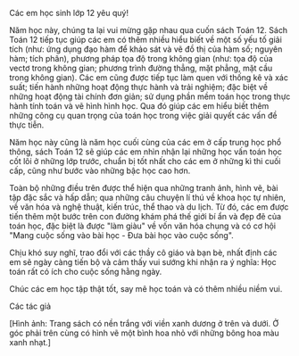 Các em học sinh lớp 12 yêu quý!

Năm học này, chúng ta lại vui mừng gặp nhau qua cuốn sách Toán 12. Sách Toán 12 tiếp tục giúp các em có thêm nhiều hiểu biết về một số yếu tố giải tích (như: ứng dụng đạo hàm để khảo sát và vẽ đồ thị của hàm số; nguyên hàm; tích phân), phương pháp tọa độ trong không gian (như: tọa độ của vectơ trong không gian; phương trình đường thẳng, mặt phẳng, mặt cầu trong không gian). Các em cũng được tiếp tục làm quen với thống kê và xác suất; tiến hành những hoạt động thực hành và trải nghiệm; đặc biệt về những hoạt động tài chính đơn giản; sử dụng phần mềm toán học trong thực hành tính toán và vẽ hình hình học. Qua đó giúp các em hiểu biết thêm những công cụ quan trọng của toán học trong việc giải quyết các vấn đề thực tiễn.

Năm học này cũng là năm học cuối cùng của các em ở cấp trung học phổ thông, sách Toán 12 sẽ giúp các em nhìn nhận lại những học vấn toán học cốt lõi ở những lớp trước, chuẩn bị tốt nhất cho các em ở những kì thi cuối cấp, cũng như bước vào những bậc học cao hơn.

Toàn bộ những điều trên được thể hiện qua những tranh ảnh, hình vẽ, bài tập đặc sắc và hấp dẫn; qua những câu chuyện lí thú về khoa học tự nhiên, về văn hóa và nghệ thuật, kiến trúc, thể thao và du lịch. Từ đó, các em được tiến thêm một bước trên con đường khám phá thế giới bí ẩn và đẹp đẽ của toán học, đặc biệt là được "làm giàu" về vốn văn hóa chung và có cơ hội "Mang cuộc sống vào bài học - Đưa bài học vào cuộc sống".

Chịu khó suy nghĩ, trao đổi với các thầy cô giáo và bạn bè, nhất định các em sẽ ngày càng tiến bộ và cảm thấy vui sướng khi nhận ra ý nghĩa: Học toán rất có ích cho cuộc sống hằng ngày.

Chúc các em học tập thật tốt, say mê học toán và có thêm nhiều niềm vui.

Các tác giả

[Hình ảnh: Trang sách có nền trắng với viền xanh dương ở trên và dưới. Ở góc phải trên cùng có hình vẽ một bình hoa nhỏ với những bông hoa màu xanh nhạt.]